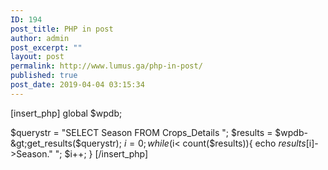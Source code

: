 ```yaml
---
ID: 194
post_title: PHP in post
author: admin
post_excerpt: ""
layout: post
permalink: http://www.lumus.ga/php-in-post/
published: true
post_date: 2019-04-04 03:15:34
---
```

[insert_php]
global $wpdb;

$querystr = "SELECT Season FROM Crops_Details ";
$results = $wpdb-&gt;get_results($querystr);
$i=0;
while ($i&lt; count($results)){ echo $results[$i]-&gt;Season."
";
$i++;
}
[/insert_php]